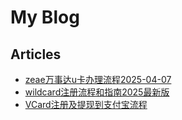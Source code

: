 # My Blog

## Articles

- [zeae万事达u卡办理流程2025-04-07](zeae万事达u卡办理流程2025-04-07.md)
- [wildcard注册流程和指南2025最新版](wildcard注册流程和指南2025最新版.md)
- [VCard注册及提现到支付宝流程](VCard注册及提现到支付宝流程.md)
